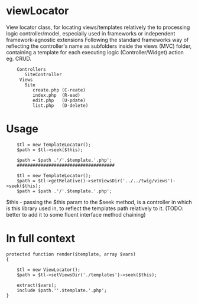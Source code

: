 # viewLocator
View locator class, for locating views/templates relatively the to processing logic controller/model, especially used in frameworks or independent framework-agnostic extensions
Following the standard frameworks way of reflecting the controller's name as subfolders inside the views (MVC) folder, containing a template for each executing logic (Controller/Widget) action eg. CRUD.


        Controllers
           SiteController
         Views
           Site
              create.php (C-reate)
              index.php  (R-ead)
              edit.php   (U-pdate)
              list.php   (D-delete)

# Usage

        $tl = new TemplateLocator();
        $path = $tl->seek($this);
        
        $path = $path .'/'.$template.'.php';
        #####################################
        
        $tl = new TemplateLocator();
        $path = $tl->getRelative()->setViewsDir('../../twig/views')->seek($this);
        $path = $path .'/'.$template.'.php';

$this - passing the $this param to the $seek method, is a controller in which is this library used in, to reflect the templates path relatively to it. (TODO: better to add it to some fluent interface method chaining)

# In full context

        
    protected function render($template, array $vars)
    {

        $tl = new ViewLocator();
        $path = $tl->setViewsDir('./templates')->seek($this);

        extract($vars);
        include $path.''.$template.'.php';
    }
        

